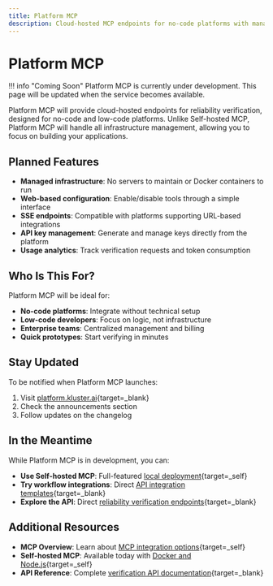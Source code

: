 ```yaml
---
title: Platform MCP
description: Cloud-hosted MCP endpoints for no-code platforms with managed infrastructure and simplified integration.
---
```


# Platform MCP

!!! info "Coming Soon"
    Platform MCP is currently under development. This page will be updated when the service becomes available.

Platform MCP will provide cloud-hosted endpoints for reliability verification, designed for no-code and low-code platforms. Unlike Self-hosted MCP, Platform MCP will handle all infrastructure management, allowing you to focus on building your applications.

## Planned Features

- **Managed infrastructure**: No servers to maintain or Docker containers to run
- **Web-based configuration**: Enable/disable tools through a simple interface
- **SSE endpoints**: Compatible with platforms supporting URL-based integrations
- **API key management**: Generate and manage keys directly from the platform
- **Usage analytics**: Track verification requests and token consumption

## Who Is This For?

Platform MCP will be ideal for:

- **No-code platforms**: Integrate without technical setup
- **Low-code developers**: Focus on logic, not infrastructure
- **Enterprise teams**: Centralized management and billing
- **Quick prototypes**: Start verifying in minutes

## Stay Updated

To be notified when Platform MCP launches:

1. Visit [platform.kluster.ai](https://platform.kluster.ai){target=\_blank}
2. Check the announcements section
3. Follow updates on the changelog

## In the Meantime

While Platform MCP is in development, you can:

- **Use Self-hosted MCP**: Full-featured [local deployment](/get-started/mcp/self-hosted/){target=\_self}
- **Try workflow integrations**: Direct [API integration templates](/get-started/verify/reliability/workflow-integrations/){target=\_blank}
- **Explore the API**: Direct [reliability verification endpoints](/get-started/verify/reliability/dedicated-api/){target=\_blank}

## Additional Resources

- **MCP Overview**: Learn about [MCP integration options](/get-started/mcp/){target=\_self}
- **Self-hosted MCP**: Available today with [Docker and Node.js](/get-started/mcp/self-hosted/){target=\_self}
- **API Reference**: Complete [verification API documentation](/api-reference/reference/){target=\_blank}